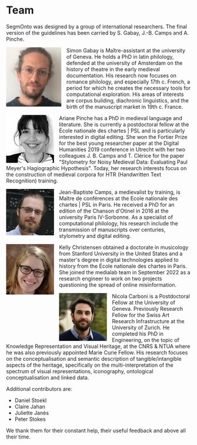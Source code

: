 # Team

SegmOnto was designed by a group of international researchers. The final version of the guidelines has been carried by S. Gabay, J.-B. Camps and A. Pinche.

<img src="../../assets/people/sg.jpg" alt="Simon Gabay" width="150" style="float:left;padding-right: 1em;"/> Simon Gabay is Maître-assistant at the university of Geneva. He holds a PhD in latin philology, defended at the university of Amsterdam on the history of theatre in the early medieval documentation. His research now focuses on romance philology, and especially 17th c. French, a period for which he creates the necessary tools for computational exploration. His areas of interests are corpus building, diachronic linguistics, and the birth of the manuscript market in 19th c. France.

<img src="../../assets/people/ap.jpg" alt="Ariane Pinche" width="130" style="float:left;padding-right: 1em;"/>  Ariane Pinche has a PhD in medieval language and literature. She is currently a postdoctoral fellow at the École nationale des chartes | PSL and is particularly interested in digital editing. She won the Fortier Prize for the best young researcher paper at the Digital Humanities 2019 conference in Utrecht with her two colleagues J. B. Camps and T. Clérice for the paper "Stylometry for Noisy Medieval Data: Evaluating Paul Meyer's Hagiographic Hypothesis". Today, her research interests focus on the construction of medieval corpora for HTR (Handwritten Text Recognition) training.

<img src="../../assets/people/jbc.jpg" alt="Jean-Baptiste Camps" width="130" style="float:left;padding-right: 1em;"/> Jean-Baptiste Camps, a medievalist by training, is Maître de conférences at the Ecole nationale des chartes | PSL in Paris. He received a PhD for an edition of the Chanson d'Otinel in 2016 at the university Paris IV-Sorbonne. As a specialist of computational philology, his research include the transmission of manuscripts over centuries, stylometry and digital editing.


<img src="../../assets/people/kc.jpg" alt="Kelly Christensen" width="130" style="float:left;padding-right: 1em;"/> Kelly Christensen obtained a doctorate in musicology from Stanford University in the United States and a master's degree in digital technologies applied to history from the École nationale des chartes in Paris. She joined the medialab team in September 2022 as a research engineer to work on two projects questioning the spread of online misinformation.

<img src="../../assets/people/nc.jpg" alt="Nicola Carboni" width="130" style="float:left;padding-right: 1em;"/> 
Nicola Carboni is a Postdoctoral Fellow at the University of Geneva. Previously Research Fellow for the Swiss Art Research Infrastructure at the University of Zurich. He completed his PhD in Engineering, on the topic of Knowledge Representation and Visual Heritage, at the CNRS & NTUA where he was also previously appointed Marie Curie Fellow. His research focuses on the conceptualisation and semantic description of tangible/intangible aspects of the heritage, specifically on the multi-interpretation of the spectrum of visual representations, iconography, ontological conceptualisation and linked data.


Additional contributors are:

- Daniel Stoekl
- Claire Jahan
- Juliette Janès
- Peter Stokes

We thank them for their constant help, their useful feedback and above all their time.
